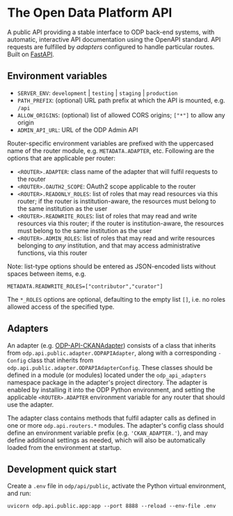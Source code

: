 # The Open Data Platform API

A public API providing a stable interface to ODP back-end systems, with automatic,
interactive API documentation using the OpenAPI standard. API requests are fulfilled
by _adapters_ configured to handle particular routes.
Built on [FastAPI](https://fastapi.tiangolo.com/).

## Environment variables

- `SERVER_ENV`: `development` | `testing` | `staging` | `production`
- `PATH_PREFIX`: (optional) URL path prefix at which the API is mounted, e.g. `/api`
- `ALLOW_ORIGINS`: (optional) list of allowed CORS origins; `["*"]` to allow any origin
- `ADMIN_API_URL`: URL of the ODP Admin API

Router-specific environment variables are prefixed with the uppercased name of the router module,
e.g. `METADATA.ADAPTER`, etc. Following are the options that are applicable per router:

- `<ROUTER>.ADAPTER`: class name of the adapter that will fulfil requests to the router
- `<ROUTER>.OAUTH2_SCOPE`: OAuth2 scope applicable to the router
- `<ROUTER>.READONLY_ROLES`: list of roles that may read resources via this router;
if the router is institution-aware, the resources must belong to the same institution as the user
- `<ROUTER>.READWRITE_ROLES`: list of roles that may read and write resources via this router;
if the router is institution-aware, the resources must belong to the same institution as the user
- `<ROUTER>.ADMIN_ROLES`: list of roles that may read and write resources belonging
to _any_ institution, and that may access administrative functions, via this router

Note: list-type options should be entered as JSON-encoded lists without spaces between items, e.g.

    METADATA.READWRITE_ROLES=["contributor","curator"]

The `*_ROLES` options are optional, defaulting to the empty list `[]`, i.e. no roles allowed
access of the specified type.

## Adapters

An adapter (e.g. [ODP-API-CKANAdapter](https://github.com/SAEONData/ODP-API-CKANAdapter))
consists of a class that inherits from `odp.api.public.adapter.ODPAPIAdapter`, along with
a corresponding `-Config` class that inherits from `odp.api.public.adapter.ODPAPIAdapterConfig`.
These classes should be defined in a module (or modules) located under the `odp_api_adapters`
namespace package in the adapter's project directory. The adapter is enabled by installing
it into the ODP Python environment, and setting the applicable `<ROUTER>.ADAPTER` environment
variable for any router that should use the adapter.

The adapter class contains methods that fulfil adapter calls as defined in one or more
`odp.api.routers.*` modules. The adapter's config class should define an environment
variable prefix (e.g. `'CKAN_ADAPTER.'`), and may define additional settings as needed,
which will also be automatically loaded from the environment at startup.

## Development quick start

Create a `.env` file in `odp/api/public`, activate the Python virtual environment, and run:

    uvicorn odp.api.public.app:app --port 8888 --reload --env-file .env
